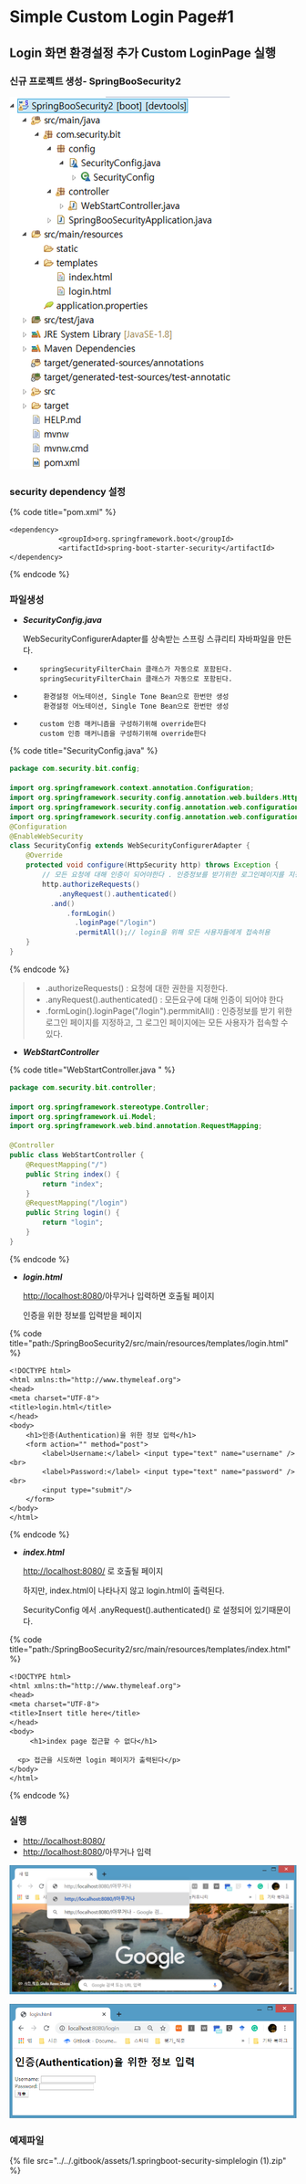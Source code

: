 # Simple Custom Login Page\#1

## Login 화면 환경설정 추가 Custom LoginPage 실행

### 신규 프로젝트 생성- SpringBooSecurity2

![](../../.gitbook/assets/springboot-security-customlogin1%20%281%29.png)

### security dependency 설정

{% code title="pom.xml" %}
```markup
<dependency>
			<groupId>org.springframework.boot</groupId>
			<artifactId>spring-boot-starter-security</artifactId>
</dependency>
```
{% endcode %}

### 파일생성  

* _**SecurityConfig.java**_ 

  WebSecurityConfigurerAdapter를 상속받는  스프링 스큐리티 자바파일을 만든다. 

*         springSecurityFilterChain 클래스가 자동으로 포함된다.
          springSecurityFilterChain 클래스가 자동으로 포함된다.

*          환경설정 어노테이션, Single Tone Bean으로 한번만 생성
           환경설정 어노테이션, Single Tone Bean으로 한번만 생성

*         custom 인증 매커니즘을 구성하기위해 override한다
          custom 인증 매커니즘을 구성하기위해 override한다

{% code title="SecurityConfig.java" %}
```java
package com.security.bit.config;

import org.springframework.context.annotation.Configuration;
import org.springframework.security.config.annotation.web.builders.HttpSecurity;
import org.springframework.security.config.annotation.web.configuration.EnableWebSecurity;
import org.springframework.security.config.annotation.web.configuration.WebSecurityConfigurerAdapter;
@Configuration
@EnableWebSecurity
class SecurityConfig extends WebSecurityConfigurerAdapter {
	@Override
	protected void configure(HttpSecurity http) throws Exception {
		// 모든 요청에 대해 인증이 되어야한다 . 인증정보를 받기위한 로그인페이지를 지정해서 사용하겠다 
		http.authorizeRequests()
			.anyRequest().authenticated()
		  .and() 
		  	  .formLogin() 
		  	  	.loginPage("/login")
		  	  	.permitAll();// login을 위해 모든 사용자들에게 접속허용
 	}
}

```
{% endcode %}

> * .authorizeRequests\(\) : 요청에 대한 권한을 지정한다.
> * .anyRequest\(\).authenticated\(\) :  모든요구에 대해 인증이 되어야 한다
> * .formLogin\(\).loginPage\("/login"\).permmitAll\(\) :  인증정보를 받기 위한 로그인 페이지를 지정하고, 그 로그인 페이지에는 모든 사용자가 접속할 수 있다.

* _**WebStartController**_ 

{% code title="WebStartController.java " %}
```java
package com.security.bit.controller;

import org.springframework.stereotype.Controller;
import org.springframework.ui.Model;
import org.springframework.web.bind.annotation.RequestMapping;

@Controller
public class WebStartController {
	@RequestMapping("/")
	public String index() {
		return "index";
	}
	@RequestMapping("/login")
	public String login() {
		return "login";
	}
}

```
{% endcode %}

* _**login.html**_ 

  [http://localhost:8080](http://localhost:8080/)/아무거나  입력하면 호출될 페이지

  인증을 위한 정보를 입력받을 페이지

{% code title="path:/SpringBooSecurity2/src/main/resources/templates/login.html" %}
```markup
<!DOCTYPE html>
<html xmlns:th="http://www.thymeleaf.org">
<head>
<meta charset="UTF-8">
<title>login.html</title>
</head>
<body>
	<h1>인증(Authentication)을 위한 정보 입력</h1>
	<form action="" method="post">
		<label>Username:</label> <input type="text" name="username" /><br>
		<label>Password:</label> <input type="text" name="password" /><br>
		<input type="submit"/>
	</form>
</body>
</html>
```
{% endcode %}

* _**index.html**_ 

  [http://localhost:8080/](http://localhost:8080/) 로 호출될 페이지

  하지만, index.html이 나타나지 않고 login.html이 출력된다. 

  SecurityConfig  에서 .anyRequest\(\).authenticated\(\) 로 설정되어 있기때문이다.

{% code title="path:/SpringBooSecurity2/src/main/resources/templates/index.html" %}
```markup
<!DOCTYPE html>
<html xmlns:th="http://www.thymeleaf.org">
<head>
<meta charset="UTF-8">
<title>Insert title here</title>
</head>
<body>
	 <h1>index page 접근할 수 없다</h1>
	
  <p> 접근을 시도하면 login 페이지가 출력된다</p>
</body>
</html>
```
{% endcode %}

### 실행

* [http://localhost:8080/](http://localhost:8080/)  
* [http://localhost:8080](http://localhost:8080/)/아무거나 입력 

![http://localhost:8080/&#xC544;&#xBB34;&#xAC70;&#xB098;  &#xC785;&#xB825;&#xD558;&#xACE0; &#xC5D4;&#xD130;&#xB97C; &#xCE58;&#xBA74; login&#xD654;&#xBA74;&#xB098;&#xC634;](../../.gitbook/assets/springboot-security-customlogin2_1.png)

![](../../.gitbook/assets/springboot-security-customlogin2.png)

### 예제파일

{% file src="../../.gitbook/assets/1.springboot-security-simplelogin \(1\).zip" %}



